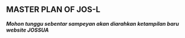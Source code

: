 ## MASTER PLAN OF JOS-L
**_Mohon tunggu sebentar sampeyan akan diarahkan ketampilan baru website JOSSUA_**
